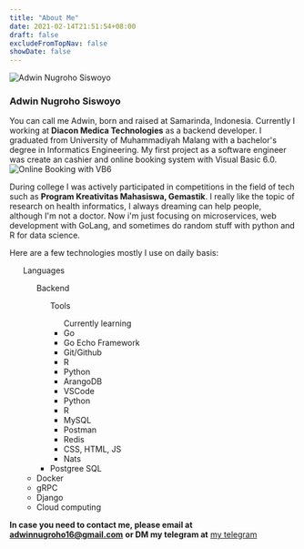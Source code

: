 ```yaml
---
title: "About Me"
date: 2021-02-14T21:51:54+08:00
draft: false
excludeFromTopNav: false
showDate: false
---
```


![Adwin Nugroho Siswoyo](/image/content/page/about/author.jpg)

### Adwin Nugroho Siswoyo

You can call me Adwin, born and raised at Samarinda, Indonesia. Currently I working at **Diacon Medica Technologies** as a backend developer. I graduated from University of Muhammadiyah Malang with a bachelor's degree in Informatics Engineering. My first project as a software engineer was create an cashier and online booking system with Visual Basic 6.0.
![Online Booking with VB6](/image/content/page/about/project_1.png)

During college I was actively participated in competitions in the field of tech such as **Program Kreativitas Mahasiswa, Gemastik**.
I really like the topic of research on health informatics, I always dreaming can help people, although I'm not a doctor. Now i'm just focusing on microservices, web development with GoLang, and sometimes do random stuff with python and R for data science.


Here are a few technologies mostly I use on daily basis:
<ul>Languages                 <ul>Backend                   <ul>Tools             <ul>Currently learning
<li>Go</li>                   <li>Go Echo Framework</li>    <li>Git/Github</li>   <li>R</li>
<li>Python</li>               <li>ArangoDB</li>             <li>VSCode</li>       <li>Python</li>
<li>R</li>                    <li>MySQL</li>                <li>Postman</li>      <li>Redis</li>
<li>CSS, HTML, JS</li>        <li>Nats</li>                 </ul>                 <li>Postgree SQL</li>
</ul>                         <li>Docker</li>                                     <li>gRPC</li>
                              <li>Django</li>                                     <li>Cloud computing</li> 
                              </ul>                                               </ul>


**In case you need to contact me, please email at adwinnugroho16@gmail.com** **or DM my telegram at** [my telegram](https://t.me/adwinugroho/)